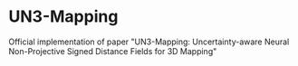 # UN3-Mapping
Official implementation of paper "UN3-Mapping: Uncertainty-aware Neural Non-Projective Signed Distance Fields for 3D Mapping"
